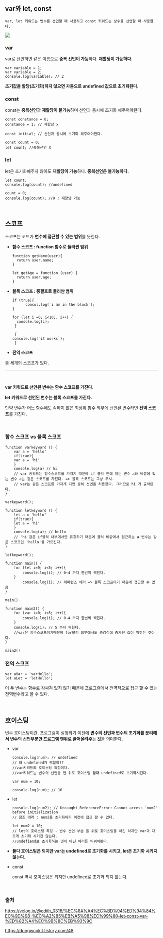 ## var와 let, const

```
var, let 키워드는 변수를 선언할 때 사용하고 const 키워드는 상수를 선언할 때 사용한다.
```

<img src="https://github.com/yookeunbyul/cs-study/assets/91243651/00759945-6f8c-4e9f-bc14-4d4006461251" />

### var

var로 선언하면 같은 이름으로 **중복 선언이 가능**하다. **재할당이 가능하다.**

```
var variable = 1;
var variable = 2;
console.log(variable); // 2
```

**초기값을 할당(초기화)하지 않으면 자동으로 undefined 값으로 초기화된다.**

### const

const는 **중복선언과 재할당이 불가능**하며 선언과 동시에 초기화 해주어야한다.

```
const constance = 0;
constance = 1; // 재할당 x

const initial; // 선언과 동시에 초기화 해주어야한다.

const count = 0;
let count; //중복선언 X
```

### let

let은 초기화해주지 않아도 **재할당이 가능**하다. **중복선언은 불가능하다.**

```
let count;
console.log(count); //undefined

count = 0;
console.log(count); //0 : 재할당 가능
```

<br />

## 스코프

스코프는 코드가 **변수에 접근할 수 있는 범위**를 뜻한다.

- **함수 스코프 : function 함수로 둘러싼 범위**

  ```
  function getName(user){
    return user.name;
  }

  let getAge = function (user) {
    return user.age;
  }
  ```

- **블록 스코프 : 중괄호로 둘러싼 범위**

  ```
  if (true){
    	consol.log(`i am in the block`);
  }

  for (let i =0; i<10;, i++) {
    console.log(i);
   }

   {
  console.log(`it works`);
   }
  ```

- **전역 스코프**

총 세개의 스코프가 있다.

---

<br />

**var 키워드로 선언된 변수는 함수 스코프를 가진다.**

**let 키워드로 선언된 변수는 블록 스코프를 가진다.**

만약 변수가 어느 함수에도 속하지 않은 최상위 함수 외부에 선언된 변수라면 **전역 스코프**를 가진다.

<br />

### 함수 스코프 vs 블록 스코프

```
function varkeyword () {
    var a = 'hello'
    if(true){
    var a = 'hi'
    }
    console.log(a) // hi
    // var 키워드는 함수스코프를 가지기 때문에 if 블럭 안에 있는 변수 a와 바깥에 있는 변수 a는 같은 스코프를 가진다. => 블록 스코프는 그냥 무시.
    // var는 같은 스코프를 가지게 되면 중복 선언을 허용한다. 그러므로 hi 가 출력된다.
}

varkeyword();
```

```
function letkeyword () {
    let a = 'hello'
    if(true){
    let a = 'hi'
    }
    console.log(a); // hello
    // 'hi'값은 if블럭 내부에서만 유효하기 때문에 블럭 바깥에서 접근하는 a 변수는 같은 스코프인 'hello'를 가르킨다.
}

letkeyword();
```

```
function main() {
    for (let i=0; i<5; i++){
        console.log(i); // 0~4 까지 한번씩 찍힌다.
    }
    	console.log(i); // 레퍼런스 에러 => 블록 스코프이기 때문에 접근할 수 없음
}

main()
```

```
function main2() {
    for (var i=0; i<5; i++){
        console.log(i); // 0~4 까지 한번씩 찍힌다.
    }
    console.log(i); // 5 까지 찍힌다.
    //var은 함수스코프이기때문에 for블럭 외부에서도 증감식에 증가된 값이 찍히는 것이다.
}

main2()
```

### 전역 스코프

```
var aVar = 'varHello';
let aLet = 'letHello';
```

이 두 변수는 함수로 감싸져 있지 않기 때문에 프로그램에서 전역적으로 접근 할 수 있는 전역변수라고 볼 수 있다.

<br />

## 호이스팅

변수 호이스팅이란, 프로그램이 실행되기 이전에 **변수의 선언과 변수의 초기화를 분리해서 변수의 선언부분만 프로그램 맨위로 끌어올려주는 것**을 의미한다.

- var

  ```
  console.log(num); // undefined
  // 왜 undefined가 찍힐까??
  //var키워드의 호이스팅 특징이다.
  //var키워드는 변수의 선언을 맨 위로 호이스팅 할때 undefined로 초기화시킨다.

  var num = 10;

  console.log(num); // 10
  ```

- let

  ```
  console.log(num2); // Uncaught ReferenceError: Cannot access 'num2' before initialization
  // 참조 에러 : num2를 초기화하기 이전에 접근 할 수 없다.

  let num2 = 10;
  // let의 호이스팅 특징 - 변수 선언 부분 을 위로 호이스팅을 하긴 하지만 var과 다르게 초기화 시키진 않는다.
  //undefiend로 초기화하는 것이 아닌 에러를 띄워버린다.
  ```

- **둘다 호이스팅은 되지만 var는 undefined로 초기화를 시키고, let은 초기화 시키지 않는다.**

- const

  const 역시 호이스팅은 되지만 undefined로 초기화 되지 않는다.

<br />

### 출처

https://velog.io/@edith_0318/%EC%8A%A4%EC%BD%94%ED%94%84%EC%9D%98-%EC%A2%85%EB%A5%98%EC%99%80-let-const-var-%ED%82%A4%EC%9B%8C%EB%93%9C

https://dongwookit.tistory.com/48
